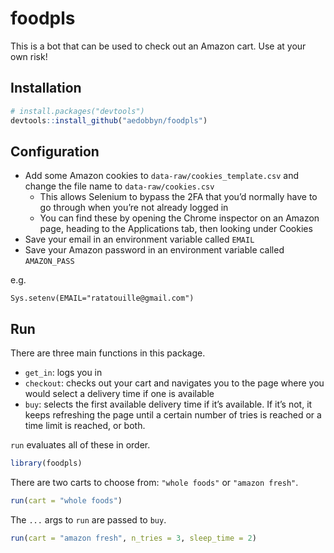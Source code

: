
# foodpls

<!-- badges: start -->

<!-- badges: end -->

This is a bot that can be used to check out an Amazon cart. Use at your
own risk\!

## Installation

``` r
# install.packages("devtools")
devtools::install_github("aedobbyn/foodpls")
```

## Configuration

  - Add some Amazon cookies to `data-raw/cookies_template.csv` and
    change the file name to `data-raw/cookies.csv`
      - This allows Selenium to bypass the 2FA that you’d normally have
        to go through when you’re not already logged in
      - You can find these by opening the Chrome inspector on an Amazon
        page, heading to the Applications tab, then looking under
        Cookies
  - Save your email in an environment variable called `EMAIL`
  - Save your Amazon password in an environment variable called
    `AMAZON_PASS`

e.g.

    Sys.setenv(EMAIL="ratatouille@gmail.com")

## Run

There are three main functions in this package.

  - `get_in`: logs you in
  - `checkout`: checks out your cart and navigates you to the page where
    you would select a delivery time if one is available
  - `buy`: selects the first available delivery time if it’s available.
    If it’s not, it keeps refreshing the page until a certain number of
    tries is reached or a time limit is reached, or both.

`run` evaluates all of these in order.

``` r
library(foodpls)
```

There are two carts to choose from: `"whole foods"` or `"amazon fresh"`.

``` r
run(cart = "whole foods")
```

The `...` args to `run` are passed to `buy`.

``` r
run(cart = "amazon fresh", n_tries = 3, sleep_time = 2)
```
